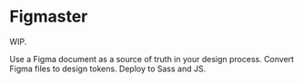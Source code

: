 # Figmaster

WIP.

Use a Figma document as a source of truth in your design process. Convert Figma files to design tokens. Deploy to Sass and JS.
